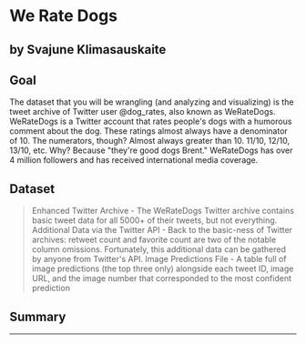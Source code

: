 # We Rate Dogs
## by Svajune Klimasauskaite


## Goal

The dataset that you will be wrangling (and analyzing and visualizing) is the tweet archive of Twitter user @dog_rates, also known as WeRateDogs. WeRateDogs is a Twitter account that rates people's dogs with a humorous comment about the dog. These ratings almost always have a denominator of 10. The numerators, though? Almost always greater than 10. 11/10, 12/10, 13/10, etc. Why? Because "they're good dogs Brent." WeRateDogs has over 4 million followers and has received international media coverage.

## Dataset

>Enhanced Twitter Archive - The WeRateDogs Twitter archive contains basic tweet data for all 5000+ of their tweets, but not everything.
>Additional Data via the Twitter API - Back to the basic-ness of Twitter archives: retweet count and favorite count are two of the notable column omissions. Fortunately, this additional data can be gathered by anyone from Twitter's API.
>Image Predictions File - A table full of image predictions (the top three only) alongside each tweet ID, image URL, and the image number that corresponded to the most confident prediction 

## Summary


----------

